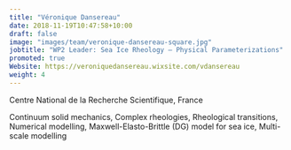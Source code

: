 ```yaml
---
title: "Véronique Dansereau"
date: 2018-11-19T10:47:58+10:00
draft: false
image: "images/team/veronique-dansereau-square.jpg"
jobtitle: "WP2 Leader: Sea Ice Rheology — Physical Parameterizations"
promoted: true
Website: https://veroniquedansereau.wixsite.com/vdansereau
weight: 4
---
```


Centre National de la Recherche Scientifique, France

Continuum solid mechanics, Complex rheologies, Rheological transitions, Numerical modelling, Maxwell-Elasto-Brittle (DG) model for sea ice, Multi-scale modelling

